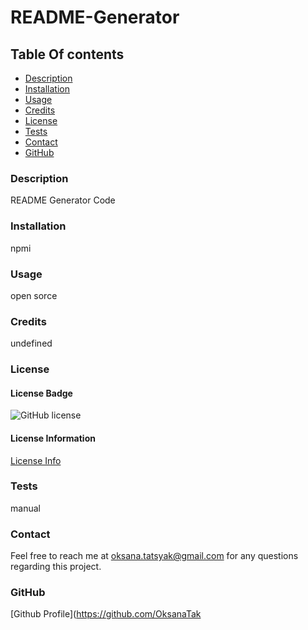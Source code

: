 # README-Generator

## Table Of contents
- [Description](#description)
- [Installation](#installation)
- [Usage](#usage)
- [Credits](#credits)
- [License](#license)
- [Tests](#tests)
- [Contact](#contact)
- [GitHub](#github)


### Description
README Generator Code

### Installation
npmi

### Usage
open sorce

### Credits
undefined

### License
#### License Badge
  
  ![GitHub license](https://img.shields.io/badge/license-MIT-blue.svg)
  
  #### License Information
  [License Info](https://choosealicense.com/licenses/)


### Tests
manual

### Contact
Feel free to reach me at oksana.tatsyak@gmail.com for any questions regarding this project.

### GitHub
[Github Profile](https://github.com/OksanaTak 
